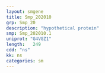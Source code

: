```yaml
---
layout: smgene
title: Smp_202010
grp: Smp_20
description: "hypothetical protein"
smp: Smp_202010.1
uniprot: "G4VGZ1"
length:   249
cdd: "ns"
kk: ns
categories: sm
---
```

